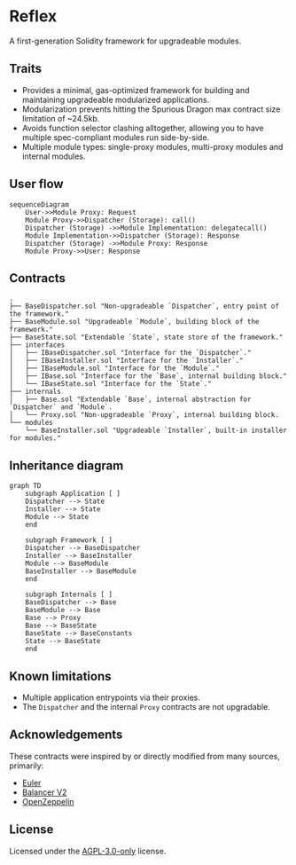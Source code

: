 # Reflex

A first-generation Solidity framework for upgradeable modules.

## Traits

- Provides a minimal, gas-optimized framework for building and maintaining upgradeable modularized applications.
- Modularization prevents hitting the Spurious Dragon max contract size limitation of ~24.5kb.
- Avoids function selector clashing alltogether, allowing you to have multiple spec-compliant modules run side-by-side.
- Multiple module types: single-proxy modules, multi-proxy modules and internal modules.

## User flow

```mermaid
sequenceDiagram
    User->>Module Proxy: Request
    Module Proxy->>Dispatcher (Storage): call()
    Dispatcher (Storage) ->>Module Implementation: delegatecall()
    Module Implementation->>Dispatcher (Storage): Response
    Dispatcher (Storage) ->>Module Proxy: Response
    Module Proxy->>User: Response
```

## Contracts

```
.
├── BaseDispatcher.sol "Non-upgradeable `Dispatcher`, entry point of the framework."
├── BaseModule.sol "Upgradeable `Module`, building block of the framework."
├── BaseState.sol "Extendable `State`, state store of the framework."
├── interfaces
│   ├── IBaseDispatcher.sol "Interface for the `Dispatcher`."
│   ├── IBaseInstaller.sol "Interface for the `Installer`."
│   ├── IBaseModule.sol "Interface for the `Module`."
│   ├── IBase.sol "Interface for the `Base`, internal building block."
│   └── IBaseState.sol "Interface for the `State`."
├── internals
│   ├── Base.sol "Extendable `Base`, internal abstraction for `Dispatcher` and `Module`.
│   └── Proxy.sol "Non-upgradeable `Proxy`, internal building block.
└── modules
    └── BaseInstaller.sol "Upgradeable `Installer`, built-in installer for modules."
```

## Inheritance diagram

```mermaid
graph TD
    subgraph Application [ ]
    Dispatcher --> State
    Installer --> State
    Module --> State
    end

    subgraph Framework [ ]
    Dispatcher --> BaseDispatcher
    Installer --> BaseInstaller
    Module --> BaseModule
    BaseInstaller --> BaseModule
    end

    subgraph Internals [ ]
    BaseDispatcher --> Base
    BaseModule --> Base
    Base --> Proxy
    Base --> BaseState
    BaseState --> BaseConstants
    State --> BaseState
    end
```

## Known limitations

- Multiple application entrypoints via their proxies.
- The `Dispatcher` and the internal `Proxy` contracts are not upgradable.

## Acknowledgements

These contracts were inspired by or directly modified from many sources, primarily:

- [Euler](https://github.com/euler-xyz/euler-contracts)
- [Balancer V2](https://github.com/balancer-labs/balancer-v2-monorepo/tree/master/pkg/vault/contracts)
- [OpenZeppelin](https://github.com/OpenZeppelin/openzeppelin-contracts)

## License

Licensed under the [AGPL-3.0-only](/LICENSE) license.
